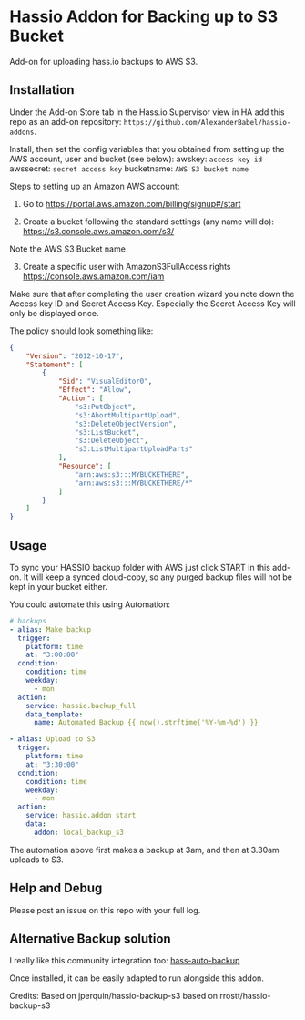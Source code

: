 # Hassio Addon for Backing up to S3 Bucket

Add-on for uploading hass.io backups to AWS S3.

## Installation

Under the Add-on Store tab in the Hass.io Supervisor view in HA add this repo as an add-on repository: `https://github.com/AlexanderBabel/hassio-addons`.

Install, then set the config variables that you obtained from setting up the AWS account, user and bucket (see below):
awskey: `access key id`
awssecret: `secret access key`
bucketname: `AWS S3 bucket name`

Steps to setting up an Amazon AWS account:

1. Go to https://portal.aws.amazon.com/billing/signup#/start

2. Create a bucket following the standard settings (any name will do):
   https://s3.console.aws.amazon.com/s3/

Note the AWS S3 Bucket name

3. Create a specific user with AmazonS3FullAccess rights
   https://console.aws.amazon.com/iam

Make sure that after completing the user creation wizard you note down the Access key ID and Secret Access Key. Especially the Secret Access Key will only be displayed once.

The policy should look something like:

```json
{
    "Version": "2012-10-17",
    "Statement": [
        {
            "Sid": "VisualEditor0",
            "Effect": "Allow",
            "Action": [
                "s3:PutObject",
                "s3:AbortMultipartUpload",
                "s3:DeleteObjectVersion",
                "s3:ListBucket",
                "s3:DeleteObject",
                "s3:ListMultipartUploadParts"
            ],
            "Resource": [
                "arn:aws:s3:::MYBUCKETHERE",
                "arn:aws:s3:::MYBUCKETHERE/*"
            ]
        }
    ]
}
```

## Usage

To sync your HASSIO backup folder with AWS just click START in this add-on. It will keep a synced cloud-copy, so any purged backup files will not be kept in your bucket either.

You could automate this using Automation:

```yaml
# backups
- alias: Make backup
  trigger:
    platform: time
    at: "3:00:00"
  condition:
    condition: time
    weekday:
      - mon
  action:
    service: hassio.backup_full
    data_template:
      name: Automated Backup {{ now().strftime('%Y-%m-%d') }}

- alias: Upload to S3
  trigger:
    platform: time
    at: "3:30:00"
  condition:
    condition: time
    weekday:
      - mon
  action:
    service: hassio.addon_start
    data:
      addon: local_backup_s3
```

The automation above first makes a backup at 3am, and then at 3.30am uploads to S3.

## Help and Debug

Please post an issue on this repo with your full log.

## Alternative Backup solution

I really like this community integration too:
[hass-auto-backup](https://github.com/jcwillox/hass-auto-backup)

Once installed, it can be easily adapted to run alongside this addon.

Credits: Based on jperquin/hassio-backup-s3 based on rrostt/hassio-backup-s3
